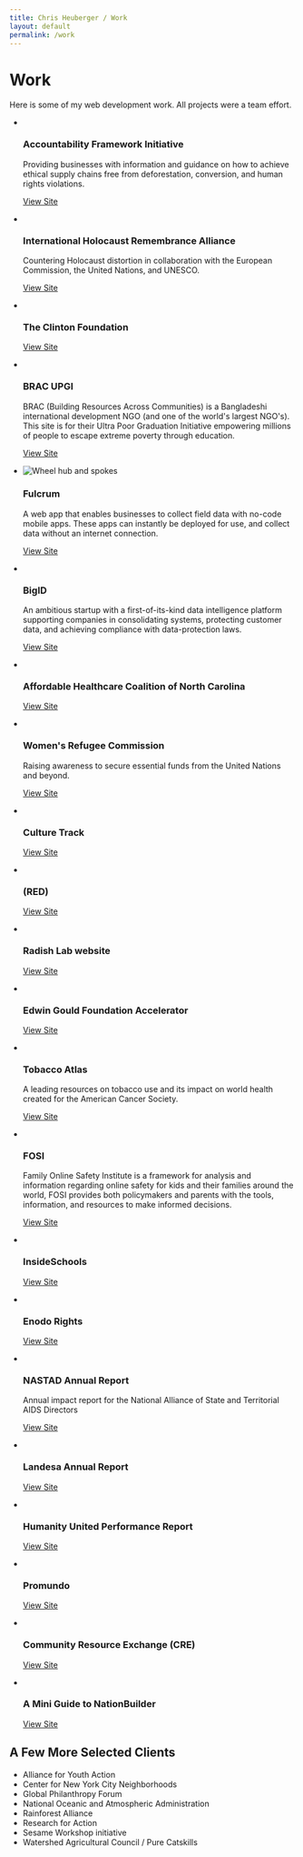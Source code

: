 ```yaml
---
title: Chris Heuberger / Work
layout: default
permalink: /work
---
```


<div class="main-content">

  <div class="page-title-group">
    <h1 class="page-title">Work</h1>
    <p class="page-title-note">Here is some of my web development work. All projects were a team effort.</p>
  </div>

  <section class="list-wrapper">
    <ul class="list-mc">
      <li class="list-mc__item">
        <img class="list-mc__img" src="assets/img/work/accountability-framework.png" alt="" loading="lazy">
        <div class="list-mc__text">
          <h3 class="list-mc__title">Accountability Framework Initiative</h3>
          <p class="list-mc__description">Providing businesses with information and guidance on how to achieve ethical supply chains free from deforestation, conversion, and human rights violations.</p>
          <p class="list-mc__resources"><a class="btn" href="https://accountability-framework.org/" target="_blank" rel="noopener">View Site</a></p>
        </div>
      </li>
      <li class="list-mc__item">
        <img class="list-mc__img" src="assets/img/work/ihra.png" alt="" loading="lazy">
        <div class="list-mc__text">
          <h3 class="list-mc__title">International Holocaust Remembrance Alliance</h3>
          <p class="list-mc__description">Countering Holocaust distortion in collaboration with the European Commission, the United Nations, and UNESCO.</p>
          <p class="list-mc__resources"><a class="btn" href="https://www.againstholocaustdistortion.org/" target="_blank" rel="noopener">View Site</a></p>
        </div>
      </li>
      <li class="list-mc__item">
        <img class="list-mc__img" src="assets/img/work/clinton-foundation.gif" alt="" loading="lazy">
        <div class="list-mc__text">
          <h3 class="list-mc__title">The Clinton Foundation</h3>
          <p class="list-mc__description"></p>
          <p class="list-mc__resources"><a class="btn" href="https://www.clintonfoundation.org/" target="_blank" rel="noopener">View Site</a></p>
        </div>
      </li>
      <li class="list-mc__item">
        <img class="list-mc__img list-mc__img-border" src="assets/img/work/brac-upgi.png" alt="" loading="lazy">
        <div class="list-mc__text">
          <h3 class="list-mc__title">BRAC UPGI</h3>
          <p class="list-mc__description">BRAC (Building Resources Across Communities) is a Bangladeshi international development NGO (and one of the world's largest NGO's). This site is for their Ultra Poor Graduation Initiative empowering millions of people to escape extreme poverty through education.</p>
          <p class="list-mc__resources"><a class="btn" href="https://bracupgi.org/" target="_blank" rel="noopener">View Site</a></p>
        </div>
      </li>
      <li class="list-mc__item">
        <img class="list-mc__img" src="assets/img/work/fulcrum.png" alt="Wheel hub and spokes" loading="lazy">
        <div class="list-mc__text">
          <h3 class="list-mc__title">Fulcrum</h3>
          <p class="list-mc__description">A web app that enables businesses to collect field data with no-code mobile apps. These apps can instantly be deployed for use, and collect data without an internet connection.</p>
          <p class="list-mc__resources"><a class="btn" href="https://www.fulcrumapp.com/" target="_blank" rel="noopener">View Site</a></p>
        </div>
      </li>
      <li class="list-mc__item">
        <img class="list-mc__img" src="assets/img/work/bigid.gif" alt="" loading="lazy">
        <div class="list-mc__text">
          <h3 class="list-mc__title">BigID</h3>
          <p class="list-mc__description">An ambitious startup with a first-of-its-kind data intelligence platform supporting companies in consolidating systems, protecting customer data, and achieving compliance with data-protection laws.</p>
          <p class="list-mc__resources"><a class="btn" href="https://bigid.com/" target="_blank" rel="noopener">View Site</a></p>
        </div>
      </li>
      <li class="list-mc__item">
        <img class="list-mc__img" src="assets/img/work/affordablecarenc.png" alt="" loading="lazy">
        <div class="list-mc__text">
          <h3 class="list-mc__title">Affordable Healthcare Coalition of North Carolina</h3>
          <p class="list-mc__description"></p>
          <p class="list-mc__resources"><a class="btn" href="https://www.affordablecarenc.com/" target="_blank" rel="noopener">View Site</a></p>
        </div>
      </li>
      <li class="list-mc__item">
        <img class="list-mc__img" src="assets/img/work/womens-refugee-commission.png" alt="" loading="lazy">
        <div class="list-mc__text">
          <h3 class="list-mc__title">Women's Refugee Commission</h3>
          <p class="list-mc__description">Raising awareness to secure essential funds from the United Nations and beyond.</p>
          <p class="list-mc__resources"><a class="btn" href="https://www.womensrefugeecommission.org/" target="_blank" rel="noopener">View Site</a></p>
        </div>
      </li>
      <li class="list-mc__item">
        <img class="list-mc__img" src="assets/img/work/culture-track.gif" alt="" loading="lazy">
        <div class="list-mc__text">
          <h3 class="list-mc__title">Culture Track</h3>
          <p class="list-mc__description"></p>
          <p class="list-mc__resources"><a class="btn" href="https://culturetrack.com/" target="_blank" rel="noopener">View Site</a></p>
        </div>
      </li>
      <li class="list-mc__item">
        <img class="list-mc__img list-mc__img-border" src="assets/img/work/red.png" alt="" loading="lazy">
        <div class="list-mc__text">
          <h3 class="list-mc__title">(RED)</h3>
          <p class="list-mc__description"></p>
          <p class="list-mc__resources"><a class="btn" href="https://www.red.org/" target="_blank" rel="noopener">View Site</a></p>
        </div>
      </li>
      <li class="list-mc__item">
        <img class="list-mc__img" src="assets/img/work/radish-lab.png" alt="" loading="lazy">
        <div class="list-mc__text">
          <h3 class="list-mc__title">Radish Lab website</h3>
          <p class="list-mc__description"></p>
          <p class="list-mc__resources"><a class="btn" href="https://www.radishlab.com/" target="_blank" rel="noopener">View Site</a></p>
        </div>
      </li>
      <li class="list-mc__item">
        <img class="list-mc__img" src="assets/img/work/egfaccelerator.gif" alt="" loading="lazy">
        <div class="list-mc__text">
          <h3 class="list-mc__title">Edwin Gould Foundation Accelerator</h3>
          <p class="list-mc__description"></p>
          <p class="list-mc__resources"><a class="btn" href="https://www.egfaccelerator.org/" target="_blank" rel="noopener">View Site</a></p>
        </div>
      </li>
      <li class="list-mc__item">
        <img class="list-mc__img" src="assets/img/work/tobacco-atlas.png" alt="" loading="lazy">
        <div class="list-mc__text">
          <h3 class="list-mc__title">Tobacco Atlas</h3>
          <p class="list-mc__description">A leading resources on tobacco use and its impact on world health created for the American Cancer Society.</p>
          <p class="list-mc__resources"><a class="btn" href="https://tobaccoatlas.org/" target="_blank" rel="noopener">View Site</a></p>
        </div>
      </li>
      <li class="list-mc__item">
        <img class="list-mc__img list-mc__img-border" src="assets/img/work/fosi.png" alt="" loading="lazy">
        <div class="list-mc__text">
          <h3 class="list-mc__title">FOSI</h3>
          <p class="list-mc__description">Family Online Safety Institute is a framework for analysis and information regarding online safety for kids and their families around the world, FOSI provides both policymakers and parents with the tools, information, and resources to make informed decisions.</p>
          <p class="list-mc__resources"><a class="btn" href="https://www.fosi.org/" target="_blank" rel="noopener">View Site</a></p>
        </div>
      </li>
      <li class="list-mc__item">
        <img class="list-mc__img" src="assets/img/work/inside-schools.png" alt="" loading="lazy">
        <div class="list-mc__text">
          <h3 class="list-mc__title">InsideSchools</h3>
          <p class="list-mc__description"></p>
          <p class="list-mc__resources"><a class="btn" href="https://insideschools.org/" target="_blank" rel="noopener">View Site</a></p>
        </div>
      </li>
      <li class="list-mc__item">
        <img class="list-mc__img" src="assets/img/work/enodorights.gif" alt="" loading="lazy">
        <div class="list-mc__text">
          <h3 class="list-mc__title">Enodo Rights</h3>
          <p class="list-mc__description"></p>
          <p class="list-mc__resources"><a class="btn" href="https://www.enodorights.com/" target="_blank" rel="noopener">View Site</a></p>
        </div>
      </li>
      <li class="list-mc__item">
        <img class="list-mc__img" src="assets/img/work/nastad.png" alt="" loading="lazy">
        <div class="list-mc__text">
          <h3 class="list-mc__title">NASTAD Annual Report</h3>
          <p class="list-mc__description">Annual impact report for the National Alliance of State and Territorial AIDS Directors</p>
          <p class="list-mc__resources"><a class="btn" href="https://publications.partbadap-2019.nastad.org/" target="_blank" rel="noopener">View Site</a></p>
        </div>
      </li>
      <li class="list-mc__item">
        <img class="list-mc__img" src="assets/img/work/landesa.png" alt="" loading="lazy">
        <div class="list-mc__text">
          <h3 class="list-mc__title">Landesa Annual Report</h3>
          <p class="list-mc__description"></p>
          <p class="list-mc__resources"><a class="btn" href="https://www.landesa.org/annual-report-2017/" target="_blank" rel="noopener">View Site</a></p>
        </div>
      </li>
      <li class="list-mc__item">
        <img class="list-mc__img" src="assets/img/work/humanityunited.png" alt="" loading="lazy">
        <div class="list-mc__text">
          <h3 class="list-mc__title">Humanity United Performance Report</h3>
          <p class="list-mc__description"></p>
          <p class="list-mc__resources"><a class="btn" href="https://www.humanityunited.org/performancereport2014/" target="_blank" rel="noopener">View Site</a></p>
        </div>
      </li>
      <li class="list-mc__item">
        <img class="list-mc__img list-mc__img-border" src="assets/img/work/promundo.png" alt="" loading="lazy">
        <div class="list-mc__text">
          <h3 class="list-mc__title">Promundo</h3>
          <p class="list-mc__description"></p>
          <p class="list-mc__resources"><a class="btn" href="https://promundoglobal.org/" target="_blank" rel="noopener">View Site</a></p>
        </div>
      </li>
      <li class="list-mc__item">
        <img class="list-mc__img list-mc__img-border" src="assets/img/work/cre.png" alt="" loading="lazy">
        <div class="list-mc__text">
          <h3 class="list-mc__title">Community Resource Exchange (CRE)</h3>
          <p class="list-mc__description"></p>
          <p class="list-mc__resources"><a class="btn" href="https://www.crenyc.org/" target="_blank" rel="noopener">View Site</a></p>
        </div>
      </li>
      <li class="list-mc__item">
        <img class="list-mc__img" src="assets/img/work/nationbuilder.png" alt="" loading="lazy">
        <div class="list-mc__text">
          <h3 class="list-mc__title">A Mini Guide to NationBuilder</h3>
          <p class="list-mc__description"></p>
          <p class="list-mc__resources"><a class="btn" href="/nationbuilder-guide" target="_blank" rel="noopener">View Site</a></p>
        </div>
      </li>
    </ul>
  </section>

  <div class="spacer"></div>

  <section>
    <h2 class="section-title">A Few More Selected Clients</h2>  
    <ul class="basic-list basic-list__ul">
      <li>Alliance for Youth Action</li>
      <li>Center for New York City Neighborhoods</li>
      <li>Global Philanthropy Forum</li>
      <li>National Oceanic and Atmospheric Administration</li>
      <li>Rainforest Alliance</li>
      <li>Research for Action</li>
      <li>Sesame Workshop initiative</li>
      <li>Watershed Agricultural Council / Pure Catskills</li>
    </ul>
  </section>

</div>